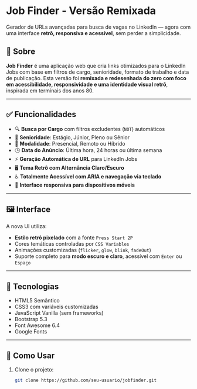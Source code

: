 # Job Finder - Versão Remixada

Gerador de URLs avançadas para busca de vagas no LinkedIn — agora com uma interface **retrô, responsiva e acessível**, sem perder a simplicidade.


## 📌 Sobre

**Job Finder** é uma aplicação web que cria links otimizados para o LinkedIn Jobs com base em filtros de cargo, senioridade, formato de trabalho e data de publicação. Esta versão foi **remixada e redesenhada do zero com foco em acessibilidade, responsividade e uma identidade visual retrô**, inspirada em terminais dos anos 80.

---

## ✅ Funcionalidades

- 🔍 **Busca por Cargo** com filtros excludentes (`NOT`) automáticos
- 🧠 **Senioridade**: Estágio, Júnior, Pleno ou Sênior
- 🏢 **Modalidade**: Presencial, Remoto ou Híbrido
- 🕒 **Data do Anúncio**: Última hora, 24 horas ou última semana
- ⚡ **Geração Automática de URL** para LinkedIn Jobs
- 🖥️ **Tema Retrô com Alternância Claro/Escuro**
- ♿ **Totalmente Acessível com ARIA e navegação via teclado**
- 📱 **Interface responsiva para dispositivos móveis**

---

## 🖼️ Interface

A nova UI utiliza:

- **Estilo retrô pixelado** com a fonte `Press Start 2P`
- Cores temáticas controladas por `CSS Variables`
- Animações customizadas (`flicker`, `glow`, `blink`, `fadeOut`)
- Suporte completo para **modo escuro e claro**, acessível com `Enter` ou `Espaço`

---

## 🔧 Tecnologias

- HTML5 Semântico
- CSS3 com variáveis customizadas
- JavaScript Vanilla (sem frameworks)
- Bootstrap 5.3
- Font Awesome 6.4
- Google Fonts

---

## 🚀 Como Usar

1. Clone o projeto:
   ```bash
   git clone https://github.com/seu-usuario/jobfinder.git
